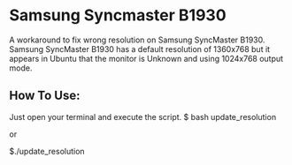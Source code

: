 Samsung Syncmaster B1930
======================

A workaround to fix wrong resolution on Samsung SyncMaster B1930. Samsung SyncMaster B1930 has a default resolution of 1360x768 but it appears in Ubuntu that the monitor is Unknown and using 1024x768 output mode.

How To Use:
-----------

Just open your terminal and execute the script.
$ bash update_resolution

or 

$./update_resolution
